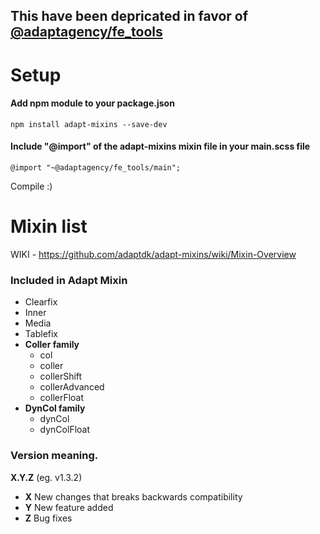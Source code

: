 ## This have been depricated in favor of [@adaptagency/fe_tools](https://github.com/adaptdk/fe_tools)

# Setup
#### Add npm module to your package.json
```
npm install adapt-mixins --save-dev
```
#### Include "@import" of the adapt-mixins mixin file in your main.scss file
```
@import "~@adaptagency/fe_tools/main";
```

Compile :)


# Mixin list
WIKI - https://github.com/adaptdk/adapt-mixins/wiki/Mixin-Overview

### Included in Adapt Mixin
- Clearfix
- Inner
- Media
- Tablefix
- **Coller family**
  - col
  - coller
  - collerShift
  - collerAdvanced
  - collerFloat
- **DynCol family**
  - dynCol
  - dynColFloat

### Version meaning.
**X.Y.Z** (eg. v1.3.2)

- **X** New changes that breaks backwards compatibility
- **Y** New feature added
- **Z** Bug fixes

